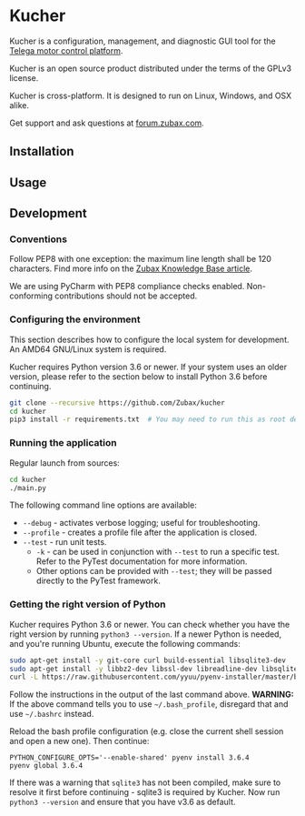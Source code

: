 # Kucher

Kucher is a configuration, management, and diagnostic GUI tool for the
[Telega motor control platform](https://zubax.com/telega).

Kucher is an open source product distributed under the terms of the GPLv3 license.

Kucher is cross-platform. It is designed to run on Linux, Windows, and OSX alike.

Get support and ask questions at [forum.zubax.com](https://forum.zubax.com).

## Installation

## Usage

## Development

### Conventions

Follow PEP8 with one exception: the maximum line length shall be 120 characters.
Find more info on the [Zubax Knowledge Base article](https://kb.zubax.com/x/_oAh).

We are using PyCharm with PEP8 compliance checks enabled.
Non-conforming contributions should not be accepted.

### Configuring the environment

This section describes how to configure the local system for development.
An AMD64 GNU/Linux system is required.

Kucher requires Python version 3.6 or newer.
If your system uses an older version, please refer to the section below to install
Python 3.6 before continuing.

```bash
git clone --recursive https://github.com/Zubax/kucher
cd kucher
pip3 install -r requirements.txt  # You may need to run this as root depending on your environment
```

### Running the application

Regular launch from sources:

```bash
cd kucher
./main.py
```

The following command line options are available:

* `--debug` - activates verbose logging; useful for troubleshooting.
* `--profile` - creates a profile file after the application is closed.
* `--test` - run unit tests.
    * `-k` - can be used in conjunction with `--test` to run a specific test.
    Refer to the PyTest documentation for more information.
    * Other options can be provided with `--test`; they will be passed directly to
    the PyTest framework.

### Getting the right version of Python

Kucher requires Python 3.6 or newer.
You can check whether you have the right version by running `python3 --version`.
If a newer Python is needed, and you're running Ubuntu, execute the following commands:

```bash
sudo apt-get install -y git-core curl build-essential libsqlite3-dev
sudo apt-get install -y libbz2-dev libssl-dev libreadline-dev libsqlite3-dev tk-dev libpng-dev libfreetype6-dev
curl -L https://raw.githubusercontent.com/yyuu/pyenv-installer/master/bin/pyenv-installer | bash
```

Follow the instructions in the output of the last command above.
**WARNING:** If the above command tells you to use `~/.bash_profile`,
disregard that and use `~/.bashrc` instead.

Reload the bash profile configuration
(e.g. close the current shell session and open a new one).
Then continue:

```
PYTHON_CONFIGURE_OPTS='--enable-shared' pyenv install 3.6.4
pyenv global 3.6.4
```

If there was a warning that `sqlite3` has not been compiled,
make sure to resolve it first before continuing - sqlite3 is required by Kucher.
Now run `python3 --version` and ensure that you have v3.6 as default.
